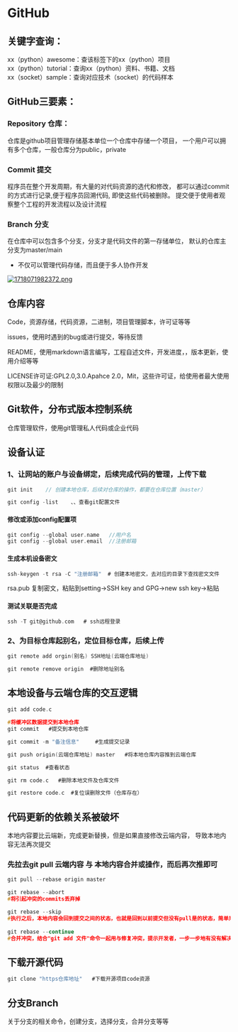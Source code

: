 # GitHub


## 关键字查询：

xx（python）awesome：查该标签下的xx（python）项目<br>
xx（python）tutorial：查询xx（python）资料、书籍、文档<br>
xx（socket）sample：查询对应技术（socket）的代码样本<br>

## GitHub三要素：

### Repository 仓库：
仓库是github项目管理存储基本单位一个仓库中存储一个项目，
一个用户可以拥有多个仓库，一般仓库分为public，private

### Commit 提交
程序员在整个开发周期，有大量的对代码资源的选代和修改，
都可以通过commit的方式进行记录,便于程序员回溯代码,
即使这些代码被删除。
提交便于使用者观察整个工程的开发流程以及设计流程

### Branch 分支
在仓库中可以包含多个分支，分支才是代码文件的第一存储单位，
默认的仓库主分支为master/main
* 不仅可以管理代码存储，而且便于多人协作开发

[![1718071982372.png](https://i.postimg.cc/m26tx0Yz/1718071982372.png)](https://postimg.cc/dLrqrNSw)

## 仓库内容

Code，资源存储，代码资源，二进制，项目管理脚本，许可证等等

issues，使用时遇到的bug或进行提交，等待反馈

README，使用markdown语言编写，工程自述文件，开发进度，，版本更新，使用介绍等等

LICENSE许可证:GPL2.0,3.0.Apahce 2.0，Mit，这些许可证，给使用者最大使用权限以及最少的限制

## Git软件，分布式版本控制系统
仓库管理软件，使用git管理私人代码或企业代码

## 设备认证

### 1、让网站的账户与设备绑定，后续完成代码的管理，上传下载

```C
git init    // 创建本地仓库，后续对仓库的操作，都要在仓库位置（master）

```

```C
git config -list    、、查看git配置文件

```

#### 修改或添加config配置项

```C
git config --global user.name   //用户名
git config --global user.email  //注册邮箱

```

#### 生成本机设备密文

```C
ssh-keygen -t rsa -C "注册邮箱"  # 创建本地密文，去对应的目录下查找密文文件

```
rsa.pub 复制密文，粘贴到setting->SSH key and GPG->new ssh key->粘贴

#### 测试关联是否完成

```C
ssh -T git@github.com   # ssh远程登录 

```
### 2、为目标仓库起别名，定位目标仓库，后续上传

```C
git remote add orgin(别名) SSH地址(云端仓库地址)

git remote remove origin  #删除地址别名

```
## 本地设备与云端仓库的交互逻辑

```C
git add code.c

```

```C
#将缓冲区数据提交到本地仓库
git commit   #提交到本地仓库

git commit -m "备注信息"     #生成提交记录

```
```C
git push origin(云端仓库地址) master   #将本地仓库内容推到云端仓库

```

```C
git status	#查看状态
```

```C
git rm code.c	#删除本地文件及仓库文件
```
```C
git restore code.c 	#复位误删除文件（仓库存在）
```

## 代码更新的依赖关系被破坏
本地内容要比云端新，完成更新替换，但是如果直接修改云端内容，
导致本地内容无法再次提交

### 先拉去git pull 云端内容 与 本地内容合并或操作，而后再次推即可
```C
git pull --rebase origin master
```

```C
git rebase --abort  	
#将引起冲突的commits丢弃掉

git rebase --skip	
#执行之后，本地内容会回到提交之间的状态，也就是回到以前提交但没有pull是的状态，简单来说就是撤销rebase
			
git rebase --continue 	
#合并冲突，结合"git add 文件"命令一起用与修复冲突，提示开发者，一步一步地有没有解决冲突。

```
## 下载开源代码
```C
git clone "https仓库地址"	#下载开源项目code资源
```

## 分支Branch
关于分支的相关命令，创建分支，选择分支，合并分支等等

